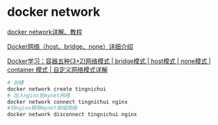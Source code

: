# docker network

[docker network详解、教程](https://blog.csdn.net/wangyue23com/article/details/111172076) 

[Docker网络（host、bridge、none）详细介绍](https://blog.csdn.net/heian_99/article/details/104914945?ops_request_misc=%257B%2522request%255Fid%2522%253A%2522167301096316800211599992%2522%252C%2522scm%2522%253A%252220140713.130102334..%2522%257D&request_id=167301096316800211599992&biz_id=0&utm_medium=distribute.pc_search_result.none-task-blog-2~all~sobaiduend~default-2-104914945-null-null.142^v70^one_line,201^v4^add_ask&utm_term=docker%20network%20host&spm=1018.2226.3001.4187) 

[Docker学习：容器五种(3+2)网络模式 | bridge模式 | host模式 | none模式 | container 模式 | 自定义网络模式详解](https://blog.csdn.net/succing/article/details/122433770?ops_request_misc=&request_id=&biz_id=102&utm_term=docker%20%E5%AE%B9%E5%99%A8%E8%AE%BF%E9%97%AEhost%E7%BD%91%E7%BB%9C&utm_medium=distribute.pc_search_result.none-task-blog-2~all~sobaiduweb~default-9-122433770.142^v70^one_line,201^v4^add_ask&spm=1018.2226.3001.4187) 

```bash
# 创建
docker network create tingnichui
# 加入nginx到mynet网络
docker network connect tingnichui nginx
#将nginx移除mynet局域网络
docker network disconnect tingnichui nginx
```